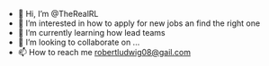 - 👋 Hi, I’m @TheRealRL
- 👀 I’m interested in how to apply for new jobs an find the right one
- 🌱 I’m currently learning how lead teams
- 💞️ I’m looking to collaborate on ...
- 📫 How to reach me robertludwig08@gail.com
  

<!---
TheRealRL/TheRealRL is a ✨ special ✨ repository because its `README.md` (this file) appears on your GitHub profile.
You can click the Preview link to take a look at your changes.
--->
